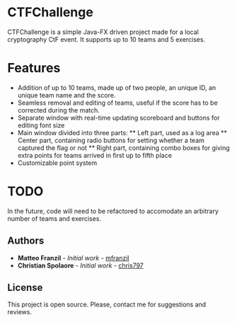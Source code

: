 # CTFChallenge

CTFChallenge is a simple Java-FX driven project made for a local cryptography CtF event. It supports up to 10 teams and 5 exercises.

# Features

* Addition of up to 10 teams, made up of two people, an unique ID, an unique team name and the score.
* Seamless removal and editing of teams, useful if the score has to be corrected during the match.
* Separate window with real-time updating scoreboard and buttons for editing font size
* Main window divided into three parts:
** Left part, used as a log area
** Center part, containing radio buttons for setting whether a team captured the flag or not
** Right part, containing combo boxes for giving extra points for teams arrived in first up to fifth place
* Customizable point system

# TODO

In the future, code will need to be refactored to accomodate an arbitrary number of teams and exercises.


## Authors

* **Matteo Franzil** - *Initial work* - [mfranzil](https://github.com/mfranzil)
* **Christian Spolaore** - *Initial work* - [chris797](https://github.com/chris797)

## License

This project is open source. Please, contact me for suggestions and reviews.

